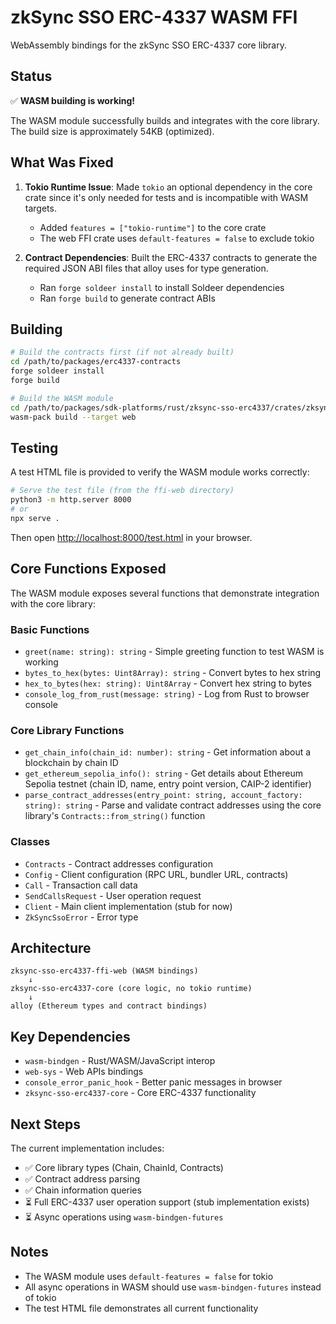# zkSync SSO ERC-4337 WASM FFI

WebAssembly bindings for the zkSync SSO ERC-4337 core library.

## Status

✅ **WASM building is working!**

The WASM module successfully builds and integrates with the core library.
The build size is approximately 54KB (optimized).

## What Was Fixed

1. **Tokio Runtime Issue**: Made `tokio` an optional dependency in the core
   crate since it's only needed for tests and is incompatible with WASM
   targets.

   - Added `features = ["tokio-runtime"]` to the core crate
   - The web FFI crate uses `default-features = false` to exclude tokio

2. **Contract Dependencies**: Built the ERC-4337 contracts to generate the
   required JSON ABI files that alloy uses for type generation.

   - Ran `forge soldeer install` to install Soldeer dependencies
   - Ran `forge build` to generate contract ABIs

## Building

```bash
# Build the contracts first (if not already built)
cd /path/to/packages/erc4337-contracts
forge soldeer install
forge build

# Build the WASM module
cd /path/to/packages/sdk-platforms/rust/zksync-sso-erc4337/crates/zksync-sso-erc4337-ffi-web
wasm-pack build --target web
```

## Testing

A test HTML file is provided to verify the WASM module works correctly:

```bash
# Serve the test file (from the ffi-web directory)
python3 -m http.server 8000
# or
npx serve .
```

Then open <http://localhost:8000/test.html> in your browser.

## Core Functions Exposed

The WASM module exposes several functions that demonstrate integration with
the core library:

### Basic Functions

- `greet(name: string): string` - Simple greeting function to test WASM is
  working
- `bytes_to_hex(bytes: Uint8Array): string` - Convert bytes to hex string
- `hex_to_bytes(hex: string): Uint8Array` - Convert hex string to bytes
- `console_log_from_rust(message: string)` - Log from Rust to browser console

### Core Library Functions

- `get_chain_info(chain_id: number): string` - Get information about a
  blockchain by chain ID
- `get_ethereum_sepolia_info(): string` - Get details about Ethereum Sepolia
  testnet (chain ID, name, entry point version, CAIP-2 identifier)
- `parse_contract_addresses(entry_point: string, account_factory: string):
  string` - Parse and validate contract addresses using the core library's
  `Contracts::from_string()` function

### Classes

- `Contracts` - Contract addresses configuration
- `Config` - Client configuration (RPC URL, bundler URL, contracts)
- `Call` - Transaction call data
- `SendCallsRequest` - User operation request
- `Client` - Main client implementation (stub for now)
- `ZkSyncSsoError` - Error type

## Architecture

```mermaid
zksync-sso-erc4337-ffi-web (WASM bindings)
    ↓
zksync-sso-erc4337-core (core logic, no tokio runtime)
    ↓
alloy (Ethereum types and contract bindings)
```

## Key Dependencies

- `wasm-bindgen` - Rust/WASM/JavaScript interop
- `web-sys` - Web APIs bindings
- `console_error_panic_hook` - Better panic messages in browser
- `zksync-sso-erc4337-core` - Core ERC-4337 functionality

## Next Steps

The current implementation includes:

- ✅ Core library types (Chain, ChainId, Contracts)
- ✅ Contract address parsing
- ✅ Chain information queries
- ⏳ Full ERC-4337 user operation support (stub implementation exists)
- ⏳ Async operations using `wasm-bindgen-futures`

## Notes

- The WASM module uses `default-features = false` for tokio
- All async operations in WASM should use `wasm-bindgen-futures` instead of tokio
- The test HTML file demonstrates all current functionality
